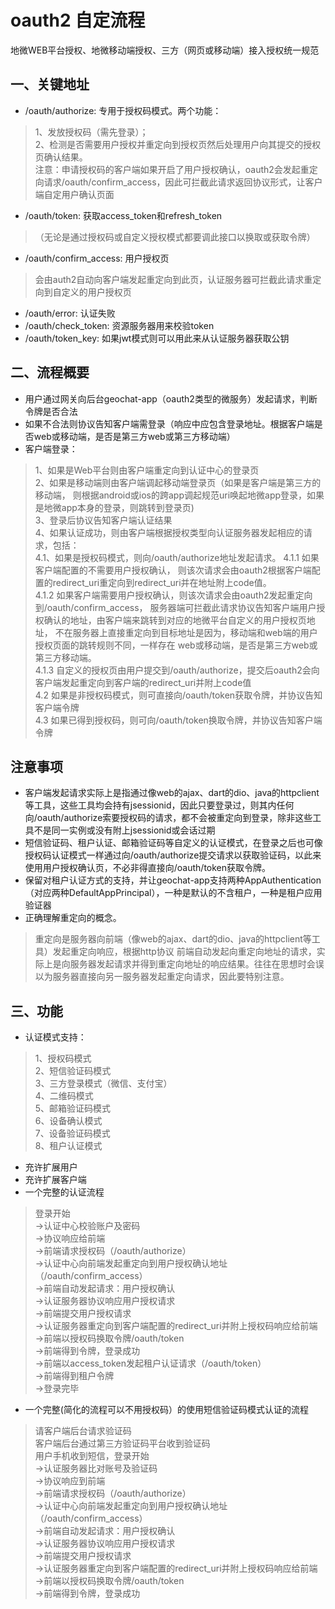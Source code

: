 # oauth2 自定流程
地微WEB平台授权、地微移动端授权、三方（网页或移动端）接入授权统一规范
## 一、关键地址

* /oauth/authorize:      专用于授权码模式。两个功能：
> 1、发放授权码（需先登录）；  
> 2、检测是否需要用户授权并重定向到授权页然后处理用户向其提交的授权页确认结果。  
> 注意：申请授权码的客户端如果开启了用户授权确认，oauth2会发起重定向请求/oauth/confirm_access，因此可拦截此请求返回协议形式，让客户端自定用户确认页面  
* /oauth/token:          获取access_token和refresh_token
>（无论是通过授权码或自定义授权模式都要调此接口以换取或获取令牌）  
* /oauth/confirm_access: 用户授权页
> 会由auth2自动向客户端发起重定向到此页，认证服务器可拦截此请求重定向到自定义的用户授权页
* /oauth/error:          认证失败
* /oauth/check_token:    资源服务器用来校验token
* /oauth/token_key:      如果jwt模式则可以用此来从认证服务器获取公钥

## 二、流程概要
- 用户通过网关向后台geochat-app（oauth2类型的微服务）发起请求，判断令牌是否合法
- 如果不合法则协议告知客户端需登录（响应中应包含登录地址。根据客户端是否web或移动端，是否是第三方web或第三方移动端）
- 客户端登录： 
> 1、如果是Web平台则由客户端重定向到认证中心的登录页  
> 2、如果是移动端则由客户端调起移动端登录页（如果是客户端是第三方的移动端，
> 则根据android或ios的跨app调起规范uri唤起地微app登录，如果是地微app本身的登录，则跳转到登录页)  
> 3、登录后协议告知客户端认证结果  
> 4、如果认证成功，则由客户端根据授权类型向认证服务器发起相应的请求，包括：  
> 4.1、如果是授权码模式，则向/oauth/authorize地址发起请求。
> 4.1.1 如果客户端配置的不需要用户授权确认，
> 则该次请求会由oauth2根据客户端配置的redirect_uri重定向到redirect_uri并在地址附上code值。  
> 4.1.2 如果客户端需要用户授权确认，则该次请求会由oauth2发起重定向到/oauth/confirm_access，
> 服务器端可拦截此请求协议告知客户端用户授权确认的地址，由客户端来跳转到对应的地微平台自定义的用户授权页地址，
> 不在服务器上直接重定向到目标地址是因为，移动端和web端的用户授权页面的跳转规则不同，一样存在
> web或移动端，是否是第三方web或第三方移动端。  
> 4.1.3 自定义的授权页由用户提交到/oauth/authorize，提交后oauth2会向客户端发起重定向到客户端的redirect_uri并附上code值  
> 4.2 如果是非授权码模式，则可直接向/oauth/token获取令牌，并协议告知客户端令牌  
> 4.3 如果已得到授权码，则可向/oauth/token换取令牌，并协议告知客户端令牌  
## 注意事项
- 客户端发起请求实际上是指通过像web的ajax、dart的dio、java的httpclient等工具，这些工具均会持有jsessionid，因此只要登录过，则其内任何向/oauth/authorize索要授权码的请求，都不会被重定向到登录，除非这些工具不是同一实例或没有附上jsessionid或会话过期
- 短信验证码、租户认证、邮箱验证码等自定义的认证模式，在登录之后也可像授权码认证模式一样通过向/oauth/authorize提交请求以获取验证码，以此来使用用户授权确认页，不必非得直接向/oauth/token获取令牌。
- 保留对租户认证方式的支持，并让geochat-app支持两种AppAuthentication（对应两种DefaultAppPrincipal），一种是默认的不含租户，一种是租户应用验证器
- 正确理解重定向的概念。
> 重定向是服务器向前端（像web的ajax、dart的dio、java的httpclient等工具）发起重定向响应，根据http协议
> 前端自动发起向重定向地址的请求，实际上是向服务器发起请求并得到重定向地址的响应结果。往往在思想时会误以为服务器直接向另一服务器发起重定向请求，因此要特别注意。
## 三、功能
- 认证模式支持：
> 1、授权码模式  
> 2、短信验证码模式  
> 3、三方登录模式（微信、支付宝）  
> 4、二维码模式  
> 5、邮箱验证码模式  
> 6、设备确认模式  
> 7、设备验证码模式  
> 8、租户认证模式
- 充许扩展用户
- 充许扩展客户端
- 一个完整的认证流程
> 登录开始  
> ->认证中心校验账户及密码  
> ->协议响应给前端  
> ->前端请求授权码（/oauth/authorize）  
> ->认证中心向前端发起重定向到用户授权确认地址（/oauth/confirm_access）  
> ->前端自动发起请求：用户授权确认  
> ->认证服务器协议响应用户授权请求  
> ->前端提交用户授权请求  
> ->认证服务器重定向到客户端配置的redirect_uri并附上授权码响应给前端  
> ->前端以授权码换取令牌/oauth/token  
> ->前端得到令牌，登录成功  
> ->前端以access_token发起租户认证请求（/oauth/token）  
> ->前端得到租户令牌  
> ->登录完毕  
- 一个完整(简化的流程可以不用授权码）的使用短信验证码模式认证的流程
> 请客户端后台请求验证码  
> 客户端后台通过第三方验证码平台收到验证码  
> 用户手机收到短信，登录开始  
> ->认证服务器比对账号及验证码  
> ->协议响应到前端  
> ->前端请求授权码（/oauth/authorize）  
> ->认证中心向前端发起重定向到用户授权确认地址（/oauth/confirm_access）  
> ->前端自动发起请求：用户授权确认  
> ->认证服务器协议响应用户授权请求  
> ->前端提交用户授权请求  
> ->认证服务器重定向到客户端配置的redirect_uri并附上授权码响应给前端  
> ->前端以授权码换取令牌/oauth/token  
> ->前端得到令牌，登录成功  